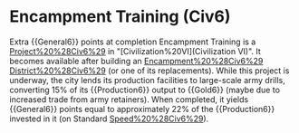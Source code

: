 # Encampment Training (Civ6)

Extra {{General6}} points at completion
Encampment Training is a [Project%20%28Civ6%29](project) in "[Civilization%20VI](Civilization VI)". It becomes available after building an [Encampment%20%28Civ6%29](Encampment) [District%20%28Civ6%29](district) (or one of its replacements).
While this project is underway, the city lends its production facilities to large-scale army drills, converting 15% of its {{Production6}} output to {{Gold6}} (maybe due to increased trade from army retainers). When completed, it yields {{General6}} points equal to approximately 22% of the {{Production6}} invested in it (on Standard [Speed%20%28Civ6%29](speed)).